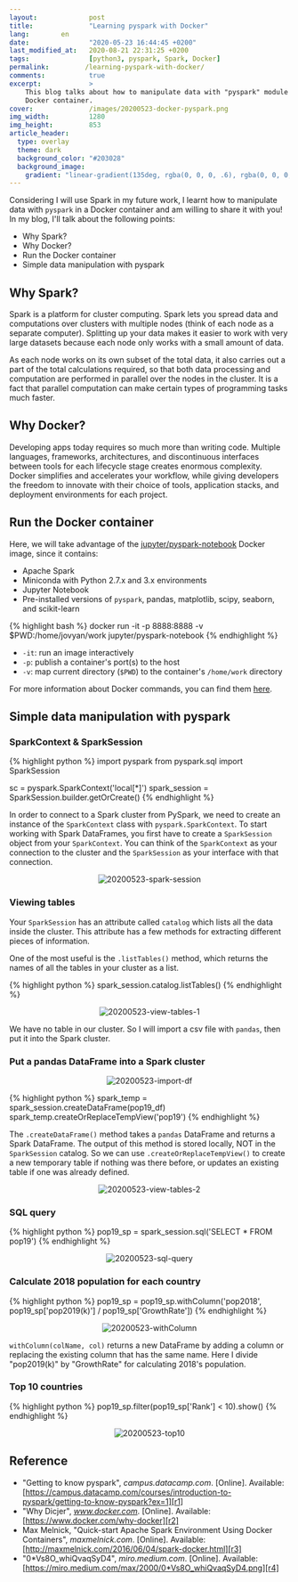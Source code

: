 ```yaml
---
layout:             post
title:              "Learning pyspark with Docker"
lang:        en
date:               "2020-05-23 16:44:45 +0200"
last_modified_at:   2020-08-21 22:31:25 +0200
tags:               [python3, pyspark, Spark, Docker]
permalink:         /learning-pyspark-with-docker/
comments:           true
excerpt:            >
    This blog talks about how to manipulate data with "pyspark" module in a
    Docker container.
cover:              /images/20200523-docker-pyspark.png
img_width:          1280
img_height:         853
article_header:
  type: overlay
  theme: dark
  background_color: "#203028"
  background_image:
    gradient: "linear-gradient(135deg, rgba(0, 0, 0, .6), rgba(0, 0, 0, .4))"
---
```


Considering I will use Spark in my future work, I learnt how to manipulate data
with `pyspark` in a Docker container and am willing to share it with you! In my
blog, I'll talk about the following points:
- Why Spark?
- Why Docker?
- Run the Docker container
- Simple data manipulation with pyspark

## Why Spark?
Spark is a platform for cluster computing. Spark lets you spread data and
computations over clusters with multiple nodes (think of each node as a separate
computer). Splitting up your data makes it easier to work with very large
datasets because each node only works with a small amount of data.

As each node works on its own subset of the total data, it also carries out a
part of the total calculations required, so that both data processing and
computation are performed in parallel over the nodes in the cluster. It is a
fact that parallel computation can make certain types of programming tasks much
faster.

## Why Docker?
Developing apps today requires so much more than writing code. Multiple
languages, frameworks, architectures, and discontinuous interfaces between tools
for each lifecycle stage creates enormous complexity. Docker simplifies and
accelerates your workflow, while giving developers the freedom to innovate with
their choice of tools, application stacks, and deployment environments for each
project.

## Run the Docker container
Here, we will take advantage of the [jupyter/pyspark-notebook][docker-img]
Docker image, since it contains:
- Apache Spark
- Miniconda with Python 2.7.x and 3.x environments
- Jupyter Notebook
- Pre-installed versions of `pyspark`, pandas, matplotlib, scipy, seaborn, and scikit-learn

{% highlight bash %}
docker run -it -p 8888:8888 -v $PWD:/home/jovyan/work jupyter/pyspark-notebook
{% endhighlight %}

- `-it`: run an image interactively
- `-p`: publish a container's port(s) to the host
- `-v`: map current directory (`$PWD`) to the container's `/home/work` directory

For more information about Docker commands, you can find them [here][docker-docs].

## Simple data manipulation with pyspark
### SparkContext & SparkSession
{% highlight python %}
import pyspark
from pyspark.sql import SparkSession

sc = pyspark.SparkContext('local[*]')
spark_session = SparkSession.builder.getOrCreate()
{% endhighlight %}

In order to connect to a Spark cluster from PySpark, we need to create an
instance of the `SparkContext` class with `pyspark.SparkContext`. To start
working with Spark DataFrames, you first have to create a `SparkSession` object
from your `SparkContext`. You can think of the `SparkContext` as your connection
to the cluster and the `SparkSession` as your interface with that connection.

<p align="center">
  <img alt="20200523-spark-session"
  src="{{ site.baseurl }}/images/20200523-spark-session.png"/>
</p>

### Viewing tables
Your `SparkSession` has an attribute called `catalog` which lists all the data
inside the cluster. This attribute has a few methods for extracting different
pieces of information.

One of the most useful is the `.listTables()` method, which returns the names
of all the tables in your cluster as a list.

{% highlight python %}
spark_session.catalog.listTables()
{% endhighlight %}

<p align="center">
  <img alt="20200523-view-tables-1"
  src="{{ site.baseurl }}/images/20200523-view-tables-1.png"/>
</p>

We have no table in our cluster. So I will import a csv file with `pandas`, then
put it into the Spark cluster.

### Put a pandas DataFrame into a Spark cluster

<p align="center">
  <img alt="20200523-import-df"
  src="{{ site.baseurl }}/images/20200523-import-df.png"/>
</p>

{% highlight python %}
spark_temp = spark_session.createDataFrame(pop19_df)
spark_temp.createOrReplaceTempView('pop19')
{% endhighlight %}

The `.createDataFrame()` method takes a `pandas` DataFrame and returns a Spark
DataFrame. The output of this method is stored locally, NOT in the
`SparkSession` catalog. So we can use `.createOrReplaceTempView()` to create a
new temporary table if nothing was there before, or updates an existing table
if one was already defined.

<p align="center">
  <img alt="20200523-view-tables-2"
  src="{{ site.baseurl }}/images/20200523-view-tables-2.png"/>
</p>

### SQL query
{% highlight python %}
pop19_sp = spark_session.sql('SELECT * FROM pop19')
{% endhighlight %}

<p align="center">
  <img alt="20200523-sql-query"
  src="{{ site.baseurl }}/images/20200523-sql-query.png"/>
</p>

### Calculate 2018 population for each country
{% highlight python %}
pop19_sp = pop19_sp.withColumn('pop2018',
                               pop19_sp['pop2019(k)'] / pop19_sp['GrowthRate'])
{% endhighlight %}

<p align="center">
  <img alt="20200523-withColumn"
  src="{{ site.baseurl }}/images/20200523-withColumn.png"/>
</p>

`withColumn(colName, col)` returns a new DataFrame by adding a column or
replacing the existing column that has the same name. Here I divide "pop2019(k)"
by "GrowthRate" for calculating 2018's population.

### Top 10 countries
{% highlight python %}
pop19_sp.filter(pop19_sp['Rank'] < 10).show()
{% endhighlight %}

<p align="center">
  <img alt="20200523-top10"
  src="{{ site.baseurl }}/images/20200523-top10.png"/>
</p>

## Reference
- "Getting to know pyspark", _campus.datacamp.com_. [Online]. Available:
[https://campus.datacamp.com/courses/introduction-to-pyspark/getting-to-know-pyspark?ex=1][r1]
- "Why Dicjer", _www.docker.com_. [Online]. Available: [https://www.docker.com/why-docker][r2]
- Max Melnick, "Quick-start Apache Spark Environment Using Docker Containers",
_maxmelnick.com_. [Online]. Available: [http://maxmelnick.com/2016/06/04/spark-docker.html][r3]
- "0*Vs8O_whiQvaqSyD4", _miro.medium.com_. [Online]. Available:
[https://miro.medium.com/max/2000/0*Vs8O_whiQvaqSyD4.png][r4]

[docker-img]: https://github.com/jupyter/docker-stacks/tree/master/pyspark-notebook
[docker-docs]: https://docs.docker.com/
[r1]: https://campus.datacamp.com/courses/introduction-to-pyspark/getting-to-know-pyspark?ex=1
[r2]: https://www.docker.com/why-docker
[r3]: http://maxmelnick.com/2016/06/04/spark-docker.html
[r4]: https://miro.medium.com/max/2000/0*Vs8O_whiQvaqSyD4.png
